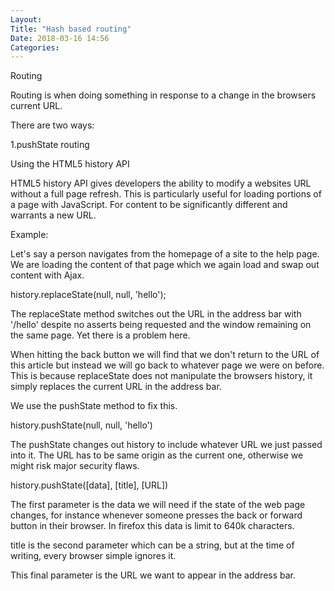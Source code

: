 ```yaml
---
Layout: 
Title: "Hash based routing"
Date: 2018-03-16 14:56
Categories:
---
```


Routing 

Routing is when doing something in response to a change in the browsers current URL. 

There are two ways:
 
1.pushState routing 

Using the HTML5 history API

HTML5 history API gives developers the ability to modify a websites URL without a full page refresh.
This is particularly useful for loading portions of a page with JavaScript. For content to be significantly different and warrants a new URL.

Example:

Let's say a person navigates from the homepage of a site to the help page. We are loading the content of that page which we again load and swap out content with Ajax.


history.replaceState(null, null, 'hello');

The replaceState method switches out the URL in the address bar with '/hello' despite no asserts being requested and the window remaining on the same page. Yet there is a problem here.

When hitting the back button we will find that we don't return to the URL of this article but instead we will go back to whatever page we were on before. This is because replaceState does not manipulate the browsers history, it simply replaces the current URL in the address bar.

We use the pushState method to fix this.

history.pushState(null, null, 'hello')

The pushState changes out history to include whatever URL we just passed into it.
The URL has to be same origin as the current one, otherwise we might risk major security flaws.

history.pushState([data], [title], [URL])

The first parameter is the data we will need if the state of the web page changes, for instance whenever someone presses the back or forward button in their browser. In firefox this data is limit to 640k characters.

title is the second parameter which can be a string, but at the time of writing, every browser simple ignores it.

This final parameter is the URL we want to appear in the address bar. 